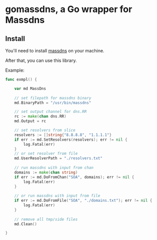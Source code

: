 # gomassdns, a Go wrapper for Massdns

## Install

You'll need to install [massdns](https://github.com/blechschmidt/massdns) on your machine.

After that, you can use this library.

Example:

```Go
func exmpl() {

    var md MassDns
    
    // set filepath for massdns binary
	md.BinaryPath = "/usr/bin/massdns"

    // set output channel for dns.RR
    rc := make(chan dns.RR)
	md.Output = rc

	// set resolvers from slice
    resolvers := []string{"8.8.8.8", "1.1.1.1"}
	if err := md.SetResolvers(resolvers); err != nil {
		log.Fatal(err)
	}
    // or set resolver from file
    md.UserResolverPath = "./resolvers.txt"
    
    // run massdns with input from chan
    domains := make(chan string)
	if err := md.DoFromChan("SOA", domains); err != nil {
		log.Fatal(err)
	}
    
	// or run massdns with input from file
    if err := md.DoFromFile("SOA", "./domains.txt"); err != nil {
        log.Fatal(err)
    }
    
    // remove all tmp/side files
	md.Clean()

}

```



